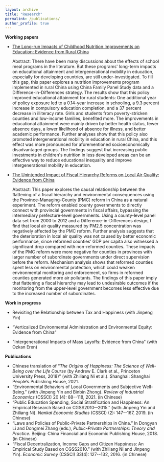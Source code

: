 ```yaml
---
layout: archive
title: "Research"
permalink: /publications/
author_profile: true
---
```


**Working papers**

* [The Long-run Impacts of Childhood Nutrition Improvements on Education: Evidence from Rural China](http://yonglichen99.github.io/files/free_lunch_and_education_v4.5.pdf)
  
  Abstract: There have been many discussions about the effects of school meal programs in the literature. But these programs' long-term impacts on educational attainment and intergenerational mobility in education, especially for developing countries, are still under-investigated. To fill this gap, this paper explores a nutrition improvements program implemented in rural China using China Family Panel Study data and a Difference-in-Differences strategy. The results show that this policy improved educational attainment for rural students: One additional year of policy exposure led to a 0.14-year increase in schooling, a 9.3 percent increase in compulsory education completion, and a 37 percent decrease in illiteracy rate. Girls and students from poverty-stricken counties and low-income families, benefited more. The improvements in educational attainment were mainly driven by better health status, fewer absence days, a lower likelihood of absence for illness, and better academic performance. Further analyses show that this policy also promoted intergenerational mobility in education in rural China, and this effect was more pronounced for aforementioned socioeconomically disadvantaged groups. The findings suggest that increasing public investments in children's nutrition in less developed areas can be an effective way to reduce educational inequality and improve intergenerational mobility in education. 

* [The Unintended Impact of Fiscal Hierarchy Reforms on Local Air Quality: Evidence from China](http://yonglichen99.github.io/files/PMC0815.pdf)
  
  Abstract: This paper explores the causal relationship between the flattening of a fiscal hierarchy and environmental consequences using the Province-Managing-County (PMC) reform in China as a natural experiment. The reform enabled county governments to directly connect with provincial governments in fiscal affairs, bypassing the intermediary prefecture-level governments. Using a county-level panel data set from 2000 to 2012 and a Difference-in-Differences design, I find that local air quality measured by PM2.5 concentration was negatively affected by the PMC reform. Further analysis suggests that the deterioration in local air quality was not caused by better economic performance, since reformed counties’ GDP per capita also witnessed a significant drop compared with non-reformed counties. These impacts of the PMC reform were more negative for counties in provinces with larger number of subordinate governments under direct supervision before the reform. Mechanism analysis shows that reformed counties spent less on environmental protection, which could weaken environmental monitoring and enforcement, so firms in reformed counties generated more air pollutants. The findings of this paper imply that flattening a fiscal hierarchy may lead to undesirable outcomes if the monitoring from the upper-level government becomes less effective due to the increased number of subordinates.
  
  
**Work in progress**

* Revisiting the Relationship between Tax and Happiness (with Jinpeng Yin)

* “Verticalized Environmental Administration and Environmental Equity: Evidence from China”

* "Intergenerational Impacts of Mass Layoffs: Evidence from China" (with Ozkan Eren)



**Publications**

  * Chinese translation of “_The Origins of Happiness: The Science of Well-Being over the Life Course_ (by Andrew E. Clark et al., Princeton University Press, 2018)” (with Zhiliang Ni et al.). Shanghai: Shanghai People’s Publishing House, 2021.
  * “Environmental Behaviors of Local Governments and Subjective Well-Being.” (with Jinpeng Yin and Binbin Zhong). _Review of Industrial Economics_ (CSSCI) 20 (4): 88--118, 2021. (in Chinese)
  * “Public Education Spending, Social Stratification and Happiness: An Empirical Research Based on CGSS2010--2015.” (with Jinpeng Yin and Zhiliang Ni). _Nankai Economic Studies_ (CSSCI) (2): 147--167, 2019. (in Chinese)
  * “Laws and Policies of Public-Private Partnerships in China.” In Dongyan Li and Dongmei Zhang (eds.), _Public-Private Partnerships: Theory and Practice._ Beijing: China Financial and Economic Publishing House, 2018. (in Chinese)
  * “Fiscal Decentralization, Income Gaps and Citizen Happiness: An Empirical Study Based on CGSS2010.” (with Zhiliang Ni and Jinpeng Yin). _Economic Survey_ (CSSCI) 33(4): 127--132, 2016. (in Chinese)
  

